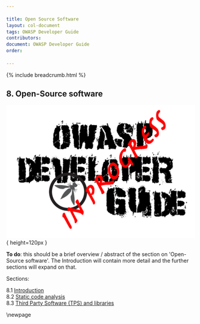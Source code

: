 ```yaml
---

title: Open Source Software
layout: col-document
tags: OWASP Developer Guide
contributors:
document: OWASP Developer Guide
order:

---
```


{% include breadcrumb.html %}

## 8. Open-Source software

![Developer Guide](../assets/images/dg_wip.png){ height=120px }

**To do**: this should be a brief overview / abstract of the section on 'Open-Source software'.
The Introduction will contain more detail and the further sections will expand on that.

Sections:

8.1 [Introduction](#introduction-to-open-source-software)  
8.2 [Static code analysis](#static-code-analysis)  
8.3 [Third Party Software (TPS) and libraries](#third-party-software-and-libraries)  

\newpage
